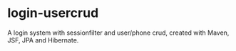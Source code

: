 # login-usercrud
A login system with sessionfilter and user/phone crud, created with Maven, JSF, JPA and Hibernate.
